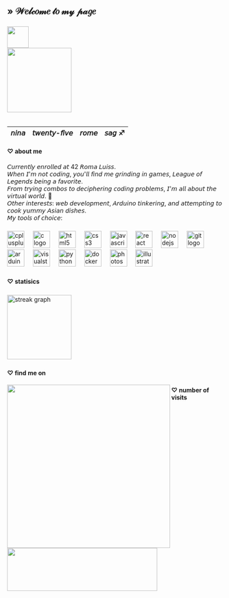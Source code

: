 <h2 align="left">» 𝒲𝑒𝓁𝒸𝑜𝓂𝑒 𝓉𝑜 𝓂𝓎 𝓅𝒶𝑔𝑒</h2>

###




<div clear="both">

<img align="left" height="50" src="https://i.pinimg.com/originals/9c/29/d3/9c29d3dcd44f0c5a7fd43ea184b751c1.gif"  />

###

<br clear="both">

<img align="left" height="150" src="https://i.pinimg.com/564x/94/a6/bc/94a6bc6a1f4002847f15c33df7798b0c.jpg"  />

###

<br clear="both">
<br>
<table class="tg">
<thead>
  <tr>
    <th class="tg-0lax">𝘯𝘪𝘯𝘢</th>
    <th class="tg-0lax">𝘵𝘸𝘦𝘯𝘵𝘺-𝘧𝘪𝘷𝘦</th>
    <th class="tg-0lax">𝘳𝘰𝘮𝘦</th>
    <th class="tg-0lax">𝘴𝘢𝘨 ♐︎</th>

  </tr>
</thead>
</table>

<h4 align="left">♡ about me</h4>

<div clear="both">

<p align="left">𝘊𝘶𝘳𝘳𝘦𝘯𝘵𝘭𝘺 𝘦𝘯𝘳𝘰𝘭𝘭𝘦𝘥 𝘢𝘵 42 𝘙𝘰𝘮𝘢 𝘓𝘶𝘪𝘴𝘴.<br>
𝘞𝘩𝘦𝘯 𝘐'𝘮 𝘯𝘰𝘵 𝘤𝘰𝘥𝘪𝘯𝘨, 𝘺𝘰𝘶'𝘭𝘭 𝘧𝘪𝘯𝘥 𝘮𝘦 𝘨𝘳𝘪𝘯𝘥𝘪𝘯𝘨 𝘪𝘯 𝘨𝘢𝘮𝘦𝘴, 𝘓𝘦𝘢𝘨𝘶𝘦 𝘰𝘧 𝘓𝘦𝘨𝘦𝘯𝘥𝘴 𝘣𝘦𝘪𝘯𝘨 𝘢 𝘧𝘢𝘷𝘰𝘳𝘪𝘵𝘦.<br>
𝘍𝘳𝘰𝘮 𝘵𝘳𝘺𝘪𝘯𝘨 𝘤𝘰𝘮𝘣𝘰𝘴 𝘵𝘰 𝘥𝘦𝘤𝘪𝘱𝘩𝘦𝘳𝘪𝘯𝘨 𝘤𝘰𝘥𝘪𝘯𝘨 𝘱𝘳𝘰𝘣𝘭𝘦𝘮𝘴, 𝘐'𝘮 𝘢𝘭𝘭 𝘢𝘣𝘰𝘶𝘵 𝘵𝘩𝘦 𝘷𝘪𝘳𝘵𝘶𝘢𝘭 𝘸𝘰𝘳𝘭𝘥. 🎀<br>
𝘖𝘵𝘩𝘦𝘳 𝘪𝘯𝘵𝘦𝘳𝘦𝘴𝘵𝘴: 𝘸𝘦𝘣 𝘥𝘦𝘷𝘦𝘭𝘰𝘱𝘮𝘦𝘯𝘵, 𝘈𝘳𝘥𝘶𝘪𝘯𝘰 𝘵𝘪𝘯𝘬𝘦𝘳𝘪𝘯𝘨, 𝘢𝘯𝘥 𝘢𝘵𝘵𝘦𝘮𝘱𝘵𝘪𝘯𝘨 𝘵𝘰 𝘤𝘰𝘰𝘬 𝘺𝘶𝘮𝘮𝘺 𝘈𝘴𝘪𝘢𝘯 𝘥𝘪𝘴𝘩𝘦𝘴.
<br>𝘔𝘺 𝘵𝘰𝘰𝘭𝘴 𝘰𝘧 𝘤𝘩𝘰𝘪𝘤𝘦: 
</p>

###

<div align="left">
  <img src="https://cdn.jsdelivr.net/gh/devicons/devicon/icons/cplusplus/cplusplus-original.svg" height="40" alt="cplusplus logo"  />
  <img width="12" />
  <img src="https://cdn.jsdelivr.net/gh/devicons/devicon/icons/c/c-original.svg" height="40" alt="c logo"  />
  <img width="12" />
  <img src="https://cdn.jsdelivr.net/gh/devicons/devicon/icons/html5/html5-original.svg" height="40" alt="html5 logo"  />
  <img width="12" />
  <img src="https://cdn.jsdelivr.net/gh/devicons/devicon/icons/css3/css3-original.svg" height="40" alt="css3 logo"  />
  <img width="12" />
  <img src="https://cdn.jsdelivr.net/gh/devicons/devicon/icons/javascript/javascript-original.svg" height="40" alt="javascript logo"  />
  <img width="12" />
  <img src="https://cdn.jsdelivr.net/gh/devicons/devicon/icons/react/react-original.svg" height="40" alt="react logo"  />
  <img width="12" />
  <img src="https://cdn.jsdelivr.net/gh/devicons/devicon/icons/nodejs/nodejs-original.svg" height="40" alt="nodejs logo"  />
  <img width="12" />
  <img src="https://cdn.jsdelivr.net/gh/devicons/devicon/icons/git/git-original.svg" height="40" alt="git logo"  />
  <img width="12" />
  <img src="https://cdn.jsdelivr.net/gh/devicons/devicon/icons/arduino/arduino-original.svg" height="40" alt="arduino logo"  />
  <img width="12" />
  <img src="https://cdn.jsdelivr.net/gh/devicons/devicon/icons/visualstudio/visualstudio-plain.svg" height="40" alt="visualstudio logo"  />
  <img width="12" />
  <img src="https://cdn.jsdelivr.net/gh/devicons/devicon/icons/python/python-original.svg" height="40" alt="python logo"  />
  <img width="12" />
  <img src="https://cdn.jsdelivr.net/gh/devicons/devicon/icons/docker/docker-original.svg" height="40" alt="docker logo"  />
  <img width="12" />
  <img src="https://cdn.jsdelivr.net/gh/devicons/devicon/icons/photoshop/photoshop-plain.svg" height="40" alt="photoshop logo"  />
  <img width="12" />
  <img src="https://cdn.jsdelivr.net/gh/devicons/devicon/icons/illustrator/illustrator-plain.svg" height="40" alt="illustrator logo"  />
</div>

###

<div clear="both">

<h4 align="left">♡ statisics</h4>

###

<div align="left">
  <img src="https://streak-stats.demolab.com?user=talikumi&locale=en&mode=daily&theme=dracula&hide_border=false&border_radius=5&order=3" height="150" alt="streak graph"  />
</div>

###
<div clear="both">
<h4 align="left">♡ find me on</h4> 

<a href="https://discord.com/users/334441407638929408"><img align="left" width="380" src="https://lanyard.kyrie25.me/api/334441407638929408?imgStyle=round&idleMessage=Currently%20Offline.%20Add%20me%20@%hatsuyumi!&bg=1f2328"></a>


### <h4 align="left">♡ number of visits</h4>

<img align="center" width="350" height="100" src="https://count.getloli.com/get/@:talikumi">

